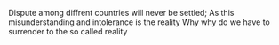 Dispute among diffrent countries will never be settled;
As this misunderstanding and intolerance is the reality
Why
why do we have to surrender to the so called reality